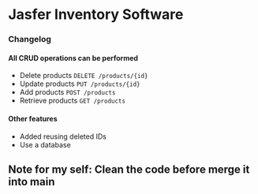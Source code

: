 # Jasfer Inventory Software

### Changelog

#### All CRUD operations can be performed
- Delete products `DELETE /products/{id}` 
- Update products `PUT /products/{id}`
- Add products `POST /products`
- Retrieve products `GET /products`

#### Other features
- Added reusing deleted IDs
- Use a database

 ## Note for my self: Clean the code before merge it into main 